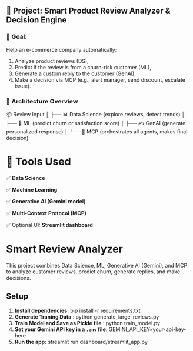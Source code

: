 ## 🚀 Project: **Smart Product Review Analyzer & Decision Engine**

### 🎯 Goal:

Help an e-commerce company automatically:

1. Analyze product reviews (DS),
2. Predict if the review is from a churn-risk customer (ML),
3. Generate a custom reply to the customer (GenAI),
4. Make a decision via MCP (e.g., alert manager, send discount, escalate issue).

### 🧱 Architecture Overview

📦 Review Input
   │
   ├── 📊 Data Science (explore reviews, detect trends)
   │
   ├── 🤖 ML (predict churn or satisfaction score)
   │
   ├── ✍️ GenAI (generate personalized response)
   │
   └── 🧠 MCP (orchestrates all agents, makes final decision)

# 🔧 Tools Used

✅ **Data Science**

✅ **Machine Learning**

✅ **Generative AI (Gemini model)**

✅ **Multi-Context Protocol (MCP)**

✅ Optional UI: **Streamlit dashboard**

# Smart Review Analyzer

This project combines Data Science, ML, Generative AI (Gemini), and MCP to analyze customer reviews, predict churn, generate replies, and make decisions.

## Setup

1. **Install dependencies:** pip install -r requirements.txt
2. **Generate Traning Data** : python generate_large_reviews.py
3. **Train Model and Save as Pickle file** : python train_model.py
4. **Set your Gemini API key in a `.env` file**: GEMINI_API_KEY=your-api-key-here
5. **Run the app:** streamlit run dashboard/streamlit_app.py
